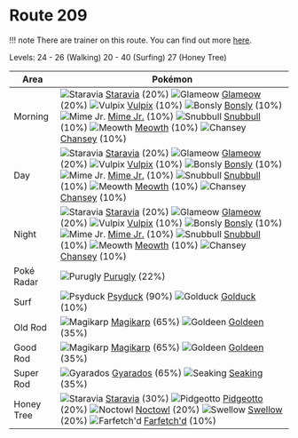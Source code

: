 # Route 209

!!! note
    There are trainer on this route. You can find out more [here](/trainer_changes/route_209/).

Levels: 24 - 26 (Walking) 20 - 40 (Surfing) 27 (Honey Tree)

Area       | Pokémon
---        | ---
Morning    | ![][397]  [Staravia] (20%) ![][431]  [Glameow] (20%) ![][037]  [Vulpix] (10%)  ![][438]  [Bonsly] (10%) ![][439]  [Mime Jr.] (10%) ![][209]  [Snubbull] (10%)  ![][052]  [Meowth] (10%) ![][113]  [Chansey] (10%)
Day        | ![][397]  [Staravia] (20%) ![][431]  [Glameow] (20%) ![][037]  [Vulpix] (10%)  ![][438]  [Bonsly] (10%) ![][439]  [Mime Jr.] (10%) ![][209]  [Snubbull] (10%)  ![][052]  [Meowth] (10%) ![][113]  [Chansey] (10%)
Night      | ![][397]  [Staravia] (20%) ![][431]  [Glameow] (20%) ![][037]  [Vulpix] (10%)  ![][438]  [Bonsly] (10%) ![][439]  [Mime Jr.] (10%) ![][209]  [Snubbull] (10%)  ![][052]  [Meowth] (10%) ![][113]  [Chansey] (10%)
Poké Radar | ![][432]  [Purugly] (22%)
Surf       | ![][054]  [Psyduck] (90%) ![][055]  [Golduck] (10%)
Old Rod    | ![][129]  [Magikarp] (65%) ![][118]  [Goldeen] (35%)
Good Rod   | ![][129]  [Magikarp] (65%) ![][118]  [Goldeen] (35%)
Super Rod  | ![][130]  [Gyarados] (65%) ![][119]  [Seaking] (35%)
Honey Tree | ![][397]  [Staravia] (30%) ![][017]  [Pidgeotto] (20%) ![][164]  [Noctowl] (20%)  ![][277]  [Swellow] (20%) ![][083]  [Farfetch'd] (10%)


[017]: https://raw.githubusercontent.com/PokeAPI/sprites/master/sprites/pokemon/17.png "Pidgeotto"
[037]: https://raw.githubusercontent.com/PokeAPI/sprites/master/sprites/pokemon/37.png "Vulpix"
[052]: https://raw.githubusercontent.com/PokeAPI/sprites/master/sprites/pokemon/52.png "Meowth"
[054]: https://raw.githubusercontent.com/PokeAPI/sprites/master/sprites/pokemon/54.png "Psyduck"
[055]: https://raw.githubusercontent.com/PokeAPI/sprites/master/sprites/pokemon/55.png "Golduck"
[083]: https://raw.githubusercontent.com/PokeAPI/sprites/master/sprites/pokemon/83.png "Farfetch'd"
[113]: https://raw.githubusercontent.com/PokeAPI/sprites/master/sprites/pokemon/113.png "Chansey"
[118]: https://raw.githubusercontent.com/PokeAPI/sprites/master/sprites/pokemon/118.png "Goldeen"
[119]: https://raw.githubusercontent.com/PokeAPI/sprites/master/sprites/pokemon/119.png "Seaking"
[129]: https://raw.githubusercontent.com/PokeAPI/sprites/master/sprites/pokemon/129.png "Magikarp"
[130]: https://raw.githubusercontent.com/PokeAPI/sprites/master/sprites/pokemon/130.png "Gyarados"
[164]: https://raw.githubusercontent.com/PokeAPI/sprites/master/sprites/pokemon/164.png "Noctowl"
[209]: https://raw.githubusercontent.com/PokeAPI/sprites/master/sprites/pokemon/209.png "Snubbull"
[277]: https://raw.githubusercontent.com/PokeAPI/sprites/master/sprites/pokemon/277.png "Swellow"
[397]: https://raw.githubusercontent.com/PokeAPI/sprites/master/sprites/pokemon/397.png "Staravia"
[431]: https://raw.githubusercontent.com/PokeAPI/sprites/master/sprites/pokemon/431.png "Glameow"
[432]: https://raw.githubusercontent.com/PokeAPI/sprites/master/sprites/pokemon/432.png "Purugly"
[438]: https://raw.githubusercontent.com/PokeAPI/sprites/master/sprites/pokemon/438.png "Bonsly"
[439]: https://raw.githubusercontent.com/PokeAPI/sprites/master/sprites/pokemon/439.png "Mime Jr."
[Pidgeotto]: /pokemon_changes/017/
[Vulpix]: /pokemon_changes/037/
[Meowth]: /pokemon_changes/052/
[Psyduck]: /pokemon_changes/054/
[Golduck]: /pokemon_changes/055/
[Farfetch'd]: /pokemon_changes/083/
[Chansey]: /pokemon_changes/113/
[Goldeen]: /pokemon_changes/118/
[Seaking]: /pokemon_changes/119/
[Magikarp]: /pokemon_changes/129/
[Gyarados]: /pokemon_changes/130/
[Noctowl]: /pokemon_changes/164/
[Snubbull]: /pokemon_changes/209/
[Swellow]: /pokemon_changes/277/
[Staravia]: /pokemon_changes/397/
[Glameow]: /pokemon_changes/431/
[Purugly]: /pokemon_changes/432/
[Bonsly]: /pokemon_changes/438/
[Mime Jr.]: /pokemon_changes/439/
